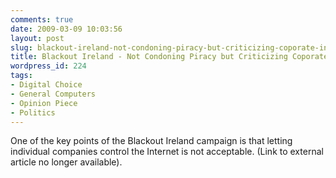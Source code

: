 ```yaml
---
comments: true
date: 2009-03-09 10:03:56
layout: post
slug: blackout-ireland-not-condoning-piracy-but-criticizing-coporate-internet-censorship
title: Blackout Ireland - Not Condoning Piracy but Criticizing Coporate Internet Censorship
wordpress_id: 224
tags:
- Digital Choice
- General Computers
- Opinion Piece
- Politics
---
```


One of the key points of the Blackout Ireland campaign is that letting individual companies control the Internet is not acceptable. (Link to external article no longer available).
